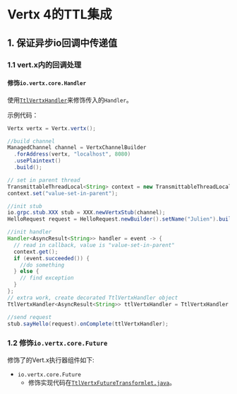 # Vertx 4的TTL集成

## 1. 保证异步io回调中传递值

### 1.1 vert.x内的回调处理

#### 修饰`io.vertx.core.Handler`

使用[`TtlVertxHandler`](src/main/java/com/alibaba/ttl/integration/vertx4/TtlVertxHandler.java)来修饰传入的`Handler`。

示例代码：

```java
Vertx vertx = Vertx.vertx();

//build channel
ManagedChannel channel = VertxChannelBuilder
  .forAddress(vertx, "localhost", 8080)
  .usePlaintext()
  .build();

// set in parent thread
TransmittableThreadLocal<String> context = new TransmittableThreadLocal<>();
context.set("value-set-in-parent");

//init stub
io.grpc.stub.XXX stub = XXX.newVertxStub(channel);
HelloRequest request = HelloRequest.newBuilder().setName("Julien").build();

//init handler
Handler<AsyncResult<String>> handler = event -> {
  // read in callback, value is "value-set-in-parent"
  context.get();
  if (event.succeeded()) {
    //do something
  } else {
    // find exception
  }
};
// extra work, create decorated TtlVertxHandler object
TtlVertxHandler<AsyncResult<String>> ttlVertxHandler = TtlVertxHandler.get(handler);

//send request
stub.sayHello(request).onComplete(ttlVertxHandler);
```

### 1.2 修饰`io.vertx.core.Future`

修饰了的Vert.x执行器组件如下:
- `io.vertx.core.Future`
    - 修饰实现代码在[`TtlVertxFutureTransformlet.java`](src/main/java/com/alibaba/ttl/threadpool/agent/internal/transformlet/impl/TtlVertxFutureTransformlet.java)。
    
